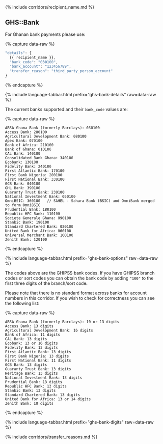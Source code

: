 {% include corridors/recipient_name.md %}

## GHS::Bank

For Ghanan bank payments please use:

{% capture data-raw %}
```javascript
"details": {
  {{ recipient_name }},
  "bank_code": "030100",
  "bank_account": "123456789",
  "transfer_reason": "third_party_person_account"
}
```
{% endcapture %}

{% include language-tabbar.html prefix="ghs-bank-details" raw=data-raw %}

The current banks supported and their `bank_code` values are:

{% capture data-raw %}
```
ABSA Ghana Bank (formerly Barclays): 030100
Access Bank: 280100
Agricultural Development Bank: 080100
Apex Bank: 070100
Bank of Africa: 210100
Bank of Ghana: 010100
CAL Bank: 140100
Consolidated Bank Ghana: 340100
Ecobank: 130100
Fidelity Bank: 240100
First Atlantic Bank: 170100
First Bank Nigeria: 200100
First National Bank: 330100
GCB Bank: 040100
GHL Bank: 390100
Guaranty Trust Bank: 230100
National Investment Bank: 050100
OmniBSIC: 360100   // SAHEL - Sahara Bank (BSIC) and OmniBank merged to form OmniBSIC
Prudential Bank: 180100
Republic HFC Bank: 110100
Societe Generale Ghana: 090100
Stanbic Bank: 190100
Standard Chartered Bank: 020100
United Bank for Africa: 060100
Universal Merchant Bank: 100100
Zenith Bank: 120100
```
{% endcapture %}

{% include language-tabbar.html prefix="ghs-bank-options" raw=data-raw %}

The codes above are the GHIPSS bank codes. If you have GHIPSS branch codes or sort codes you can obtain the bank code by adding `"100"` to the first three digits of the branch/sort code.

Please note that there is no standard format across banks for account numbers in this corridor. If you wish to check for correctness you can see the following list:

{% capture data-raw %}
```
ABSA Ghana Bank (formerly Barclays): 10 or 13 digits
Access Bank: 13 digits
Agricultural Development Bank: 16 digits
Bank of Africa: 11 digits
CAL Bank: 13 digits
Ecobank: 13 or 16 digits
Fidelity Bank: 13 digits
First Atlantic Bank: 13 digits
First Bank Nigeria: 13 digits
First National Bank: 11 digits
GCB Bank: 13 digits
Guaranty Trust Bank: 13 digits
Heritage Bank: 13 digits
National Investment Bank: 13 digits
Prudential Bank: 13 digits
Republic HFC Bank: 13 digits
Stanbic Bank: 13 digits
Standard Chartered Bank: 13 digits
United Bank for Africa: 13 or 14 digits
Zenith Bank: 10 digits
```
{% endcapture %}

{% include language-tabbar.html prefix="ghs-bank-digits" raw=data-raw %}

{% include corridors/transfer_reasons.md %}
